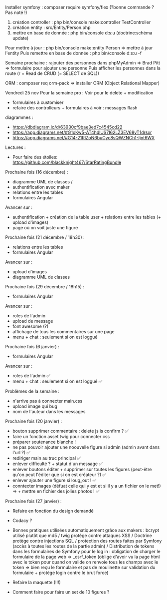 Installer symfony : composer require symfony/flex (?bonne commande ? Pas noté !)

1. création controller : php bin/console make:controller TestController
2. création entity : src/Entity/Person.php
3. mettre en base de donnée : php bin/console d:s:u (doctrine:schéma update)

Pour mettre à jour :
php bin/console make:entity Person => mettre à jour l'entity
Puis remettre en base de donnée : php bin/console d:s:u -f

Semaine prochaine :
rajouter des personnes dans phpMyAdmin => Brad Pitt => formulaire pour ajouter une personne
Puis afficher les personnes dans la route (r = Read de CRUD (= SELECT de SQL))

ORM : composer req orm-pack => installer ORM (Object Relational Mapper)

Vendredi 25 nov
Pour la semaine pro : Voir pour le delete + modification
+ formulaires à customiser
+ refaire des controlleurs + formulaires
à voir : messages flash

diagrammes :
- https://dbdiagram.io/d/63930cf9bae3ed7c4545cd22 
- https://app.diagrams.net/#G1oKw5-AT4hdlUS7I62LZ3EV68vT1drsxr 
- https://app.diagrams.net/#G14-21RlZoN6buCyc8sQWZNCh1-Ijnt6WX 

Lectures : 
- Pour faire des étoiles: https://github.com/blackknight467/StarRatingBundle 


Prochaine fois (16 décembre) :
- diagramme UML de classes / 
- authentification avec maker
- relations entre les tables
- formulaires Angular

Avancer sur : 
- authentification + création de la table user + relations entre les tables (+ upload d'images)
- page où on voit juste une figure


Prochaine fois (21 décembre / 18h30) :
- relations entre les tables
- formulaires Angular

Avancer sur :
- upload d'images
- diagramme UML de classes


Prochaine fois (29 décembre / 18h15) :
- formulaires Angular

Avancer sur :
- roles de l'admin
- upload de message
- font awesome (?)
- affichage de tous les commentaires sur une page
- menu + chat : seulement si on est loggué

Prochaine fois (6 janvier) :
- formulaires Angular

Avancer sur :
- roles de l'admin ✅
- menu + chat : seulement si on est loggué ✅

Problèmes de la semaine : 
- n'arrive pas à connecter main.css
- upload image qui bug
- nom de l'auteur dans les messages

Prochaine fois (20  janvier) :

- bouton supprimer commentaire : delete js is confirm ? ✅
- faire un fonction asset twig pour connecter css
- préparer soutenance blanche !
- ne pas pouvoir ajouter une noouvelle figure si admin (admin avant dans l'url ?) ✅
- rediriger main au truc principal ✅
- enlever difficulté ? + statut d'un message ✅ 
- enlever boutons éditer + supprimer sur toutes les figures (peut-être qu'on peut l'éditer que si on est créateur ?) ✅
- enlever ajouter une figure si loug_out ! ✅
- conntecter images (défuat celle qui y est et si il y a un fichier on le met!) => + mettre en fichier des jolies photos !  ✅

Prochaine fois (27  janvier) :

- Refaire en fonction du design demandé
- Codacy ?
- Bonnes pratiques utilisées automatiquement grâce aux makers : bcrypt utilisé plutôt que md5 / twig protège contre attaques XSS / Doctrine protège contre injections SQL / protection des routes faites par Symfony (accès à toutes les routes de la partie admin) / Distribution de tokens dans les formulaires de Symfony pour le log in : obligation de charger le formulaire de la page web => _csrf_token (oblige d'avoir vu la page html avec le token pour quand on valide on renvoie tous les champs avec le token => bien reçu le formulaire et pas de moulinette sur validation du formulaire + protège login contre le brut force)
- Refaire la maquette (!!!)


- Comment faire pour faire un set de 10 figures ?